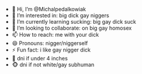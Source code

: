 - 👋 Hi, I’m @Michalpedalkowiak
- 👀 I’m interested in: big dick gay niggers
- 🌱 I’m currently learning sucking: big gay dick suck
- 💞️ I’m looking to collaborate: on big gay homosex
- 📫 How to reach: me with your dick
- 😄 Pronouns: nigger/niggerself
- ⚡ Fun fact: i like gay nigger dick
- 🚨 dni if under 4 inches
- 🐵 dni if not white/gay subhuman
   
